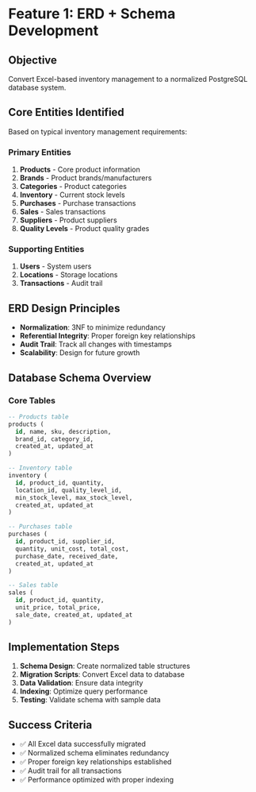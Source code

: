 # Feature 1: ERD + Schema Development

## Objective
Convert Excel-based inventory management to a normalized PostgreSQL database system.

## Core Entities Identified
Based on typical inventory management requirements:

### Primary Entities
1. **Products** - Core product information
2. **Brands** - Product brands/manufacturers
3. **Categories** - Product categories
4. **Inventory** - Current stock levels
5. **Purchases** - Purchase transactions
6. **Sales** - Sales transactions
7. **Suppliers** - Product suppliers
8. **Quality Levels** - Product quality grades

### Supporting Entities
1. **Users** - System users
2. **Locations** - Storage locations
3. **Transactions** - Audit trail

## ERD Design Principles
- **Normalization**: 3NF to minimize redundancy
- **Referential Integrity**: Proper foreign key relationships
- **Audit Trail**: Track all changes with timestamps
- **Scalability**: Design for future growth

## Database Schema Overview

### Core Tables
```sql
-- Products table
products (
  id, name, sku, description, 
  brand_id, category_id, 
  created_at, updated_at
)

-- Inventory table
inventory (
  id, product_id, quantity, 
  location_id, quality_level_id,
  min_stock_level, max_stock_level,
  created_at, updated_at
)

-- Purchases table
purchases (
  id, product_id, supplier_id,
  quantity, unit_cost, total_cost,
  purchase_date, received_date,
  created_at, updated_at
)

-- Sales table
sales (
  id, product_id, quantity,
  unit_price, total_price,
  sale_date, created_at, updated_at
)
```

## Implementation Steps
1. **Schema Design**: Create normalized table structures
2. **Migration Scripts**: Convert Excel data to database
3. **Data Validation**: Ensure data integrity
4. **Indexing**: Optimize query performance
5. **Testing**: Validate schema with sample data

## Success Criteria
- ✅ All Excel data successfully migrated
- ✅ Normalized schema eliminates redundancy
- ✅ Proper foreign key relationships established
- ✅ Audit trail for all transactions
- ✅ Performance optimized with proper indexing 